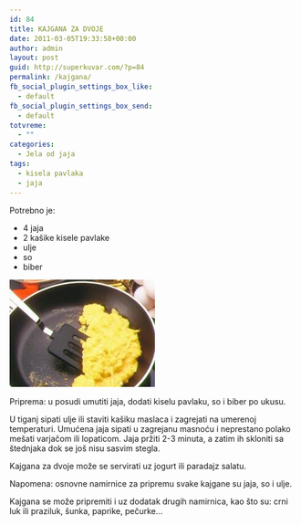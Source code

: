 ```yaml
---
id: 84
title: KAJGANA ZA DVOJE
date: 2011-03-05T19:33:58+00:00
author: admin
layout: post
guid: http://superkuvar.com/?p=84
permalink: /kajgana/
fb_social_plugin_settings_box_like:
  - default
fb_social_plugin_settings_box_send:
  - default
totvreme:
  - ""
categories:
  - Jela od jaja
tags:
  - kisela pavlaka
  - jaja
---
```

Potrebno je:

  * 4 jaja
  * 2 kašike kisele pavlake
  * ulje
  * so
  * biber

[<img class="alignnone size-full wp-image-87" title="kajgana" src="/wp-content/uploads/2011/03/kajgana.jpg" alt="" width="255" height="188" />](/wp-content/uploads/2011/03/kajgana.jpg)

Priprema: u posudi umutiti jaja, dodati kiselu pavlaku, so i biber po ukusu.

U tiganj sipati ulje ili staviti kašiku maslaca i zagrejati na umerenoj temperaturi. Umućena jaja sipati u zagrejanu masnoću i neprestano polako mešati varjačom ili lopaticom. Jaja pržiti 2-3 minuta, a zatim ih skloniti sa štednjaka dok se još nisu sasvim stegla.

Kajgana za dvoje može se servirati uz jogurt ili paradajz salatu.

Napomena: osnovne namirnice za pripremu svake kajgane su jaja, so i ulje.

Kajgana se može pripremiti i uz dodatak drugih namirnica, kao što su: crni luk ili praziluk, šunka, paprike, pečurke&#8230;

&nbsp;